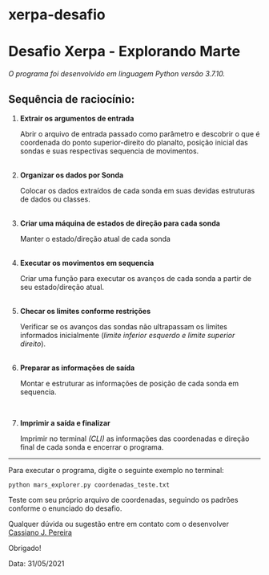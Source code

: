 # xerpa-desafio
<h1>Desafio Xerpa - Explorando Marte</h1>

_O programa foi desenvolvido em linguagem Python versão 3.7.10._

## Sequência de raciocínio:

1. **Extrair os argumentos de entrada**

	Abrir o arquivo de entrada passado como parâmetro e descobrir o que é coordenada do ponto superior-direito do planalto, posição inicial das sondas e suas respectivas sequencia de movimentos.<br>
	<br>

2. **Organizar os dados por Sonda**

	Colocar os dados extraídos de cada sonda em suas devidas estruturas de dados ou classes.<br>
	<br>

3. **Criar uma máquina de estados de direção para cada sonda**
	
	Manter o estado/direção atual de cada sonda<br>
	<br>

4. **Executar os movimentos em sequencia**

	Criar uma função para executar os avanços de cada sonda a partir de seu estado/direção atual.<br>
	<br>

5. **Checar os limites conforme restrições**

	Verificar se os avanços das sondas não ultrapassam os limites informados inicialmente (*limite inferior esquerdo e limite superior direito*).<br>
	<br>

6. **Preparar as informações de saída**

	Montar e estruturar as informações de posição de cada sonda em sequencia.<br>
<br>

7. **Imprimir a saída e finalizar**
	
	Imprimir no terminal *(CLI)* as informações das coordenadas e direção final de cada sonda e encerrar o programa.
	
***

Para executar o programa, digite o seguinte exemplo no terminal:

```
python mars_explorer.py coordenadas_teste.txt  
```

Teste com seu próprio arquivo de coordenadas, seguindo os padrões conforme o enunciado do desafio.

Qualquer dúvida ou sugestão entre em contato com o desenvolver [Cassiano J. Pereira](mailto:cassianojp@gmail.com)

Obrigado!

Data: 31/05/2021